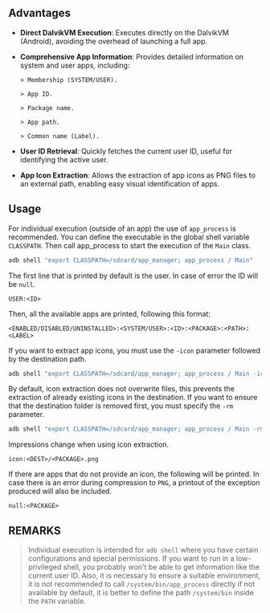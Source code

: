 ## Advantages

- **Direct DalvikVM Execution**: Executes directly on the DalvikVM (Android), avoiding the overhead of launching a full app.
- **Comprehensive App Information**: Provides detailed information on system and user apps, including:
   ```Status (ENABLED/DISABLED/UNINSTALLED).
   > Membership (SYSTEM/USER).

   > App ID.

   > Package name.

   > App path.

   > Common name (Label).
   ```

- **User ID Retrieval**: Quickly fetches the current user ID, useful for identifying the active user.
- **App Icon Extraction**: Allows the extraction of app icons as PNG files to an external path, enabling easy visual identification of apps.


## Usage
   For individual execution (outside of an app) the use of `app_process` is recommended. You can define the executable in the global shell variable `CLASSPATH`. Then call app_process to start the execution of the `Main` class.
   ```bash
   adb shell "export CLASSPATH=/sdcard/app_manager; app_process / Main"
   ```
    
   The first line that is printed by default is the user. In case of error the ID will be `null`.
   ```
   USER:<ID>
   ```
   
   Then, all the available apps are printed, following this format:
   ```
   <ENABLED/DISABLED/UNINSTALLED>:<SYSTEM/USER>:<ID>:<PACKAGE>:<PATH>:<LABEL>
   ```
   
   If you want to extract app icons, you must use the `-icon` parameter followed by the destination path.
   ```bash
   adb shell "export CLASSPATH=/sdcard/app_manager; app_process / Main -icon /sdcard/icons"
   ```

   By default, icon extraction does not overwrite files, this prevents the extraction of already existing icons in the destination. If you want to ensure that the destination folder is removed first, you must specify the `-rm` parameter.
   ```bash
   adb shell "export CLASSPATH=/sdcard/app_manager; app_process / Main -rm -icon /sdcard/icons"
   ```
   
   Impressions change when using icon extraction.
   ```
   icon:<DEST>/<PACKAGE>.png
   ```
   
   If there are apps that do not provide an icon, the following will be printed. In case there is an error during compression to `PNG`, a printout of the exception produced will also be included.
   ```
   null:<PACKAGE>
   ```

## REMARKS   
   > Individual execution is intended for `adb shell` where you have certain configurations and special permissions. If you want to run in a low-privileged shell, you probably won't be able to get information like the current user ID. Also, it is necessary to ensure a suitable environment, it is not recommended to call `/system/bin/app_process` directly if not available by default, it is better to define the path `/system/bin` inside the `PATH` variable.



